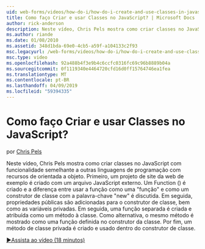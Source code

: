 ```yaml
---
uid: web-forms/videos/how-do-i/how-do-i-create-and-use-classes-in-javascript
title: Como faço Criar e usar Classes no JavaScript? | Microsoft Docs
author: rick-anderson
description: Neste vídeo, Chris Pels mostra como criar classes no JavaScript com funcionalidade semelhante a outras linguagens de programação orientada a objeto colocar...
ms.author: riande
ms.date: 01/08/2010
ms.assetid: 348d1bda-69e0-4cb5-a59f-a104133c2f93
msc.legacyurl: /web-forms/videos/how-do-i/how-do-i-create-and-use-classes-in-javascript
msc.type: video
ms.openlocfilehash: 92a488b4f3e9b4c6ccfc0316fc69c96b8889b04a
ms.sourcegitcommit: 0f1119340e4464720cfd16d0ff15764746ea1fea
ms.translationtype: MT
ms.contentlocale: pt-BR
ms.lasthandoff: 04/09/2019
ms.locfileid: "59394335"
---
```

# <a name="how-do-i-create-and-use-classes-in-javascript"></a>Como faço Criar e usar Classes no JavaScript?

por [Chris Pels](https://twitter.com/chrispels)

Neste vídeo, Chris Pels mostra como criar classes no JavaScript com funcionalidade semelhante a outras linguagens de programação com recursos de orientada a objeto. Primeiro, um projeto de site da web de exemplo é criado com um arquivo JavaScript externo. Um Function () é criado e a diferença entre usar a função como uma "função" e como um construtor de classe com a palavra-chave "new" é discutida. Em seguida, propriedades públicas são adicionadas para o construtor de classe, bem como as variáveis privadas. Em seguida, uma função separada é criada e atribuída como um método à classe. Como alternativa, o mesmo método é mostrado como uma função definida no construtor da classe. Por fim, um método de classe privada é criado e usado dentro do construtor de classe.

[&#9654;Assista ao vídeo (18 minutos)](https://channel9.msdn.com/Blogs/ASP-NET-Site-Videos/how-do-i-create-and-use-classes-in-javascript)
